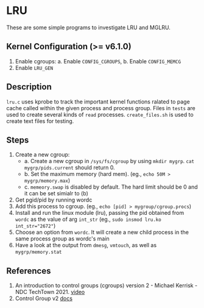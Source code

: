 # LRU
These are some simple programs to investigate LRU and MGLRU.

## Kernel Configuration (>= v6.1.0)
1. Enable cgroups: a. Enable `CONFIG_CGROUPS`, b. Enable `CONFIG_MEMCG`
2. Enable `LRU_GEN`

## Description
`lru.c` uses kprobe to track the important kernel functions ralated to page cache called within the given process and process group. Files in `tests` are used to create several kinds of `read` processes. `create_files.sh` is used to create text files for testing.

## Steps
1. Create a new cgroup:
	- a. Create a new cgroup in `/sys/fs/cgroup` by using `mkdir mygrp`. `cat mygrp/pids.current` should return 0.
	- b. Set the maximum memory (hard mem). (eg., `echo 50M > mygrp/memory.max`)
	- c. `memeory.swap` is disabled by default. The hard limit should be 0 and it can be set simialr to (b)
2. Get pgid/pid by running wordc
3. Add this process to cgroup. (eg., `echo [pid] > mygroup/cgroup.procs`)
4. Install and run the linux module (lru), passing the pid obtained from `wordc` as the value of arg `int_str` (eg., `sudo insmod lru.ko int_str="2672"`)
5. Choose an option from `wordc`. It will create a new child process in the same process group as wordc's main
6. Have a look at the output from `dmesg`, `vmtouch`, as well as `mygrp/memory.stat`

## References
1. An introduction to control groups (cgroups) version 2 - Michael Kerrisk - NDC TechTown 2021. [video](https://www.youtube.com/watch?v=kcnFQgg9ToY&t=2993s&ab_channel=NDCConferences)
2. Control Group v2 [docs](https://android.googlesource.com/kernel/msm/+/refs/heads/android-msm-salmon-4.9-pie-wear-mr1/Documentation/cgroup-v2.txt)